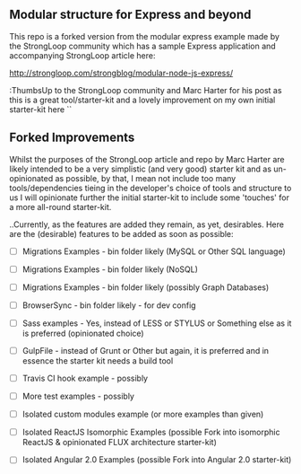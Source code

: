 ## Modular structure for Express and beyond

This repo is a forked version from the modular express example made by the StrongLoop community which has a sample Express application and accompanying StrongLoop article here:

http://strongloop.com/strongblog/modular-node-js-express/

:ThumbsUp to the StrongLoop community and Marc Harter for his post as this is a great tool/starter-kit and a lovely improvement on my own initial starter-kit here ``

## Forked Improvements

Whilst the purposes of the StrongLoop article and repo by Marc Harter are likely intended to be a very simplistic (and very good) starter kit and as un-opinionated as possible, by that, I mean not include too many tools/dependencies tieing in the developer's choice of tools and structure to us I will opinionate further the initial starter-kit to include some 'touches' for a more all-round starter-kit.

..Currently, as the features are added they remain, as yet, desirables. Here are the (desirable) features to be added as soon as possible:

- [ ] Migrations Examples - bin folder likely (MySQL or Other SQL language)
- [ ] Migrations Examples - bin folder likely (NoSQL)
- [ ] Migrations Examples - bin folder likely (possibly Graph Databases)
 
- [ ] BrowserSync - bin folder likely - for dev config
- [ ] Sass examples - Yes, instead of LESS or STYLUS or Something else as it is preferred (opinionated choice)
- [ ] GulpFile - instead of Grunt or Other but again, it is preferred and in essence the starter kit needs a build tool
- [ ] Travis CI hook example - possibly
- [ ] More test examples - possibly

- [ ] Isolated custom modules example (or more examples than given)
- [ ] Isolated ReactJS Isomorphic Examples (possible Fork into isomorphic ReactJS & opinionated FLUX architecture starter-kit)
- [ ] Isolated Angular 2.0 Examples (possible Fork into Angular 2.0 starter-kit)

